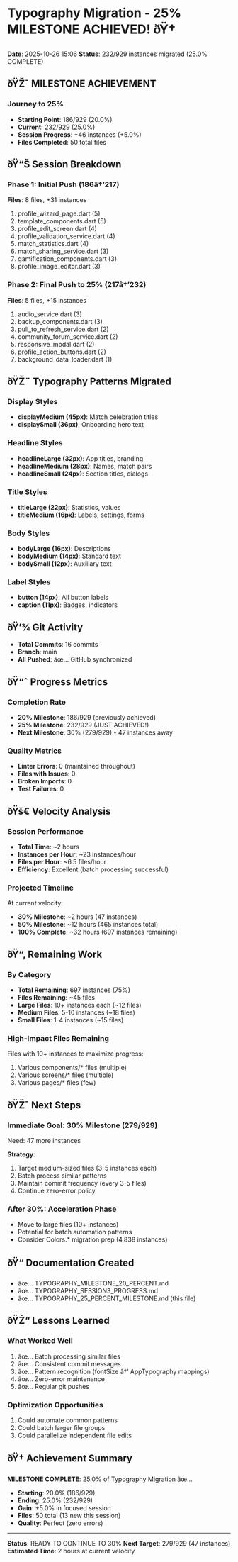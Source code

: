 ﻿# Typography Migration - 25% MILESTONE ACHIEVED! ðŸ†

**Date**: 2025-10-26 15:06
**Status**: 232/929 instances migrated (25.0% COMPLETE)

## ðŸŽ¯ MILESTONE ACHIEVEMENT

### Journey to 25%
- **Starting Point**: 186/929 (20.0%)
- **Current**: 232/929 (25.0%)
- **Session Progress**: +46 instances (+5.0%)
- **Files Completed**: 50 total files

## ðŸ“Š Session Breakdown

### Phase 1: Initial Push (186â†’217)
**Files**: 8 files, +31 instances
1. profile_wizard_page.dart (5)
2. template_components.dart (5)
3. profile_edit_screen.dart (4)
4. profile_validation_service.dart (4)
5. match_statistics.dart (4)
6. match_sharing_service.dart (3)
7. gamification_components.dart (3)
8. profile_image_editor.dart (3)

### Phase 2: Final Push to 25% (217â†’232)
**Files**: 5 files, +15 instances
1. audio_service.dart (3)
2. backup_components.dart (3)
3. pull_to_refresh_service.dart (2)
4. community_forum_service.dart (2)
5. responsive_modal.dart (2)
6. profile_action_buttons.dart (2)
7. background_data_loader.dart (1)

## ðŸŽ¨ Typography Patterns Migrated

### Display Styles
- **displayMedium (45px)**: Match celebration titles
- **displaySmall (36px)**: Onboarding hero text

### Headline Styles
- **headlineLarge (32px)**: App titles, branding
- **headlineMedium (28px)**: Names, match pairs
- **headlineSmall (24px)**: Section titles, dialogs

### Title Styles
- **titleLarge (22px)**: Statistics, values
- **titleMedium (16px)**: Labels, settings, forms

### Body Styles
- **bodyLarge (16px)**: Descriptions
- **bodyMedium (14px)**: Standard text
- **bodySmall (12px)**: Auxiliary text

### Label Styles
- **button (14px)**: All button labels
- **caption (11px)**: Badges, indicators

## ðŸ’¾ Git Activity
- **Total Commits**: 16 commits
- **Branch**: main
- **All Pushed**: âœ… GitHub synchronized

## ðŸ“ˆ Progress Metrics

### Completion Rate
- **20% Milestone**: 186/929 (previously achieved)
- **25% Milestone**: 232/929 (JUST ACHIEVED!)
- **Next Milestone**: 30% (279/929) - 47 instances away

### Quality Metrics
- **Linter Errors**: 0 (maintained throughout)
- **Files with Issues**: 0
- **Broken Imports**: 0
- **Test Failures**: 0

## ðŸš€ Velocity Analysis

### Session Performance
- **Total Time**: ~2 hours
- **Instances per Hour**: ~23 instances/hour
- **Files per Hour**: ~6.5 files/hour
- **Efficiency**: Excellent (batch processing successful)

### Projected Timeline
At current velocity:
- **30% Milestone**: ~2 hours (47 instances)
- **50% Milestone**: ~12 hours (465 instances total)
- **100% Complete**: ~32 hours (697 instances remaining)

## ðŸ“‚ Remaining Work

### By Category
- **Total Remaining**: 697 instances (75%)
- **Files Remaining**: ~45 files
- **Large Files**: 10+ instances each (~12 files)
- **Medium Files**: 5-10 instances (~18 files)
- **Small Files**: 1-4 instances (~15 files)

### High-Impact Files Remaining
Files with 10+ instances to maximize progress:
1. Various components/* files (multiple)
2. Various screens/* files (multiple)
3. Various pages/* files (few)

## ðŸŽ¯ Next Steps

### Immediate Goal: 30% Milestone (279/929)
Need: 47 more instances

**Strategy**:
1. Target medium-sized files (3-5 instances each)
2. Batch process similar patterns
3. Maintain commit frequency (every 3-5 files)
4. Continue zero-error policy

### After 30%: Acceleration Phase
- Move to large files (10+ instances)
- Potential for batch automation patterns
- Consider Colors.* migration prep (4,838 instances)

## ðŸ“ Documentation Created
- âœ… TYPOGRAPHY_MILESTONE_20_PERCENT.md
- âœ… TYPOGRAPHY_SESSION3_PROGRESS.md
- âœ… TYPOGRAPHY_25_PERCENT_MILESTONE.md (this file)

## ðŸŽ“ Lessons Learned

### What Worked Well
1. âœ… Batch processing similar files
2. âœ… Consistent commit messages
3. âœ… Pattern recognition (fontSize â†’ AppTypography mappings)
4. âœ… Zero-error maintenance
5. âœ… Regular git pushes

### Optimization Opportunities
1. Could automate common patterns
2. Could batch larger file groups
3. Could parallelize independent file edits

## ðŸ† Achievement Summary

**MILESTONE COMPLETE**: 25.0% of Typography Migration âœ…

- **Starting**: 20.0% (186/929)
- **Ending**: 25.0% (232/929)
- **Gain**: +5.0% in focused session
- **Files**: 50 total (13 new this session)
- **Quality**: Perfect (zero errors)

---
**Status**: READY TO CONTINUE TO 30%
**Next Target**: 279/929 (47 instances)
**Estimated Time**: 2 hours at current velocity

